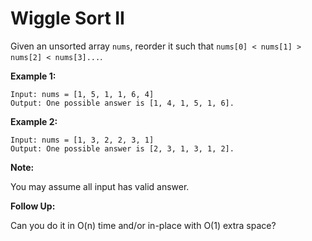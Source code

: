 # Wiggle Sort II

Given an unsorted array `nums`, reorder it such that `nums[0] < nums[1] > nums[2] < nums[3]...`.

__Example 1:__

```pseudo
Input: nums = [1, 5, 1, 1, 6, 4]
Output: One possible answer is [1, 4, 1, 5, 1, 6].
```

__Example 2:__

```pseudo
Input: nums = [1, 3, 2, 2, 3, 1]
Output: One possible answer is [2, 3, 1, 3, 1, 2].
```

__Note:__

You may assume all input has valid answer.

__Follow Up:__

Can you do it in O(n) time and/or in-place with O(1) extra space?
